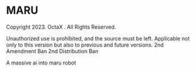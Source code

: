 # MARU
Copyright 2023. OctaX . All Rights Reserved.

Unauthorized use is prohibited, and the source must be left. 
Applicable not only to this version but also to previous and future versions. 
2nd Amendment Ban 2nd Distribution Ban

A massive ai into maru robot
